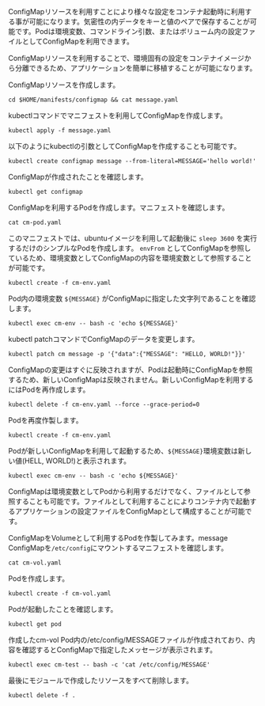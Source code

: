 ConfigMapリソースを利用すことにより様々な設定をコンテナ起動時に利用する事が可能になります。気密性の内データをキーと値のペアで保存することが可能です。Podは環境変数、コマンドライン引数、またはボリューム内の設定ファイルとしてConfigMapを利用できます。

ConfigMapリソースを利用することで、環境固有の設定をコンテナイメージから分離できるため、アプリケーションを簡単に移植することが可能になります。


ConfigMapリソースを作成します。

```execute
cd $HOME/manifests/configmap && cat message.yaml
```

kubectlコマンドでマニフェストを利用してConfigMapを作成します。

```execute
kubectl apply -f message.yaml
```

以下のようにkubectlの引数としてConfigMapを作成することも可能です。


```
kubectl create configmap message --from-literal=MESSAGE='hello world!'
```

ConfigMapが作成されたことを確認します。

```execute
kubectl get configmap
```

ConfigMapを利用するPodを作成します。マニフェストを確認します。

```execute
cat cm-pod.yaml
```

このマニフェストでは、ubuntuイメージを利用して起動後に ```sleep 3600``` を実行するだけのシンプルなPodを作成します。 ```envFrom``` としてConfigMapを参照しているため、環境変数としてConfigMapの内容を環境変数として参照することが可能です。

```execute
kubectl create -f cm-env.yaml
```

Pod内の環境変数 ```${MESSAGE}``` がConfigMapに指定した文字列であることを確認します。

```execute
kubectl exec cm-env -- bash -c 'echo ${MESSAGE}'
```

kubectl patchコマンドでConfigMapのデータを変更します。

```
kubectl patch cm message -p '{"data":{"MESSAGE": "HELLO, WORLD!"}}'
```

ConfigMapの変更はすぐに反映されますが、Podは起動時にConfigMapを参照するため、新しいConfigMapは反映されません。新しいConfigMapを利用するにはPodを再作成します。

```execute
kubectl delete -f cm-env.yaml --force --grace-period=0
```

Podを再度作製します。

```execute
kubectl create -f cm-env.yaml
```

Podが新しいConfigMapを利用して起動するため、```${MESSAGE}```環境変数は新しい値(HELL, WORLD!)と表示されます。


```execute
kubectl exec cm-env -- bash -c 'echo ${MESSAGE}'
```

ConfigMapは環境変数としてPodから利用するだけでなく、ファイルとして参照することも可能です。ファイルとして利用することによりコンテナ内で起動するアプリケーションの設定ファイルをConfigMapとして構成することが可能です。

ConfigMapをVolumeとして利用するPodを作製してみます。message ConfigMapを```/etc/config```にマウントするマニフェストを確認します。

```execute
cat cm-vol.yaml
````

Podを作成します。

```execute
kubectl create -f cm-vol.yaml
```

Podが起動したことを確認します。

```execute
kubectl get pod
```

作成したcm-vol Pod内の/etc/config/MESSAGEファイルが作成されており、内容を確認するとConfigMapで指定したメッセージが表示されます。

```execute
kubectl exec cm-test -- bash -c 'cat /etc/config/MESSAGE'
```

最後にモジュールで作成したリソースをすべて削除します。

```execute
kubectl delete -f .
```

